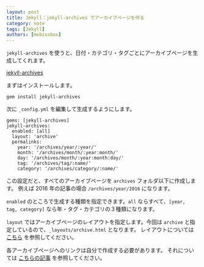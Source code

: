 ```yaml
---
layout: post
title: Jekyll：jekyll-archives でアーカイブページを作る
category: note
tags: [Jekyll]
authors: [mebiusbox]
---
```


`jekyll-archives` を使うと、日付・カテゴリ・タグごとにアーカイブページを生成してくれます。

[jekyll-archives](https://github.com/jekyll/jekyll-archives)

まずはインストールします。

	gem install jekyll-archives

次に `_config.yml` を編集して生成するようにします。

	gems: [jekyll-archives]
	jekyll-archives:
	  enabled: [all]
	  layout: 'archive'
	  permalinks:
	    year: '/archives/year/:year/'
	    month: '/archives/month/:year:month/'
	    day: '/archives/month/:year:month:day/'
	    tag: '/archives/tag/:name/'
	    category: '/archives/category/:name/'

この設定だと、すべてのアーカイブページを `archives` フォルダ以下に作成します。
例えば 2016 年の記事の場合 `/archives/year/2016` になります。

`enabled` のところで生成する種類を指定できます。`all` ならすべて、`[year, tag, category]` なら年・タグ・カテゴリの３種類になります。

`layout` ではアーカイブページのレイアウトを指定します。今回は `archive` と指定しているので、`_layouts/archive.html` となります。
レイアウトについては [こちら](https://github.com/jekyll/jekyll-archives/blob/master/docs/layouts.md) を参照してください。

各アーカイブページへのリンクは自分で作成する必要があります。
それについては [こちらの記事](/2016-06-18-jekyll-create-archives.md) を参照してください。
